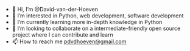- 👋 Hi, I’m @David-van-der-Hoeven
- 👀 I’m interested in Python, web development, software development
- 🌱 I’m currently learning more in-depth knowledge in Python
- 💞️ I’m looking to collaborate on a intermediate-friendly open source project where I can contribute and learn
- 📫 How to reach me pdvdhoeven@gmail.com

<!---
David-van-der-Hoeven/David-van-der-Hoeven is a ✨ special ✨ repository because its `README.md` (this file) appears on your GitHub profile.
You can click the Preview link to take a look at your changes.
--->
